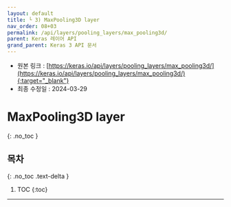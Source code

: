 ```yaml
---
layout: default
title: └ 3) MaxPooling3D layer
nav_order: 08+03
permalink: /api/layers/pooling_layers/max_pooling3d/
parent: Keras 레이어 API
grand_parent: Keras 3 API 문서
---
```


* 원본 링크 : [https://keras.io/api/layers/pooling_layers/max_pooling3d/](https://keras.io/api/layers/pooling_layers/max_pooling3d/){:target="_blank"}
* 최종 수정일 : 2024-03-29

# MaxPooling3D layer
{: .no_toc }

## 목차
{: .no_toc .text-delta }

1. TOC
{:toc}

---
